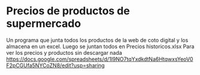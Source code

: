# Precios de productos de supermercado
Un programa que junta todos los productos de la web de coto digital y los almacena en un excel. Luego se juntan todos en Precios historicos.xlsx
Para ver los precios y productos sin descargar nada
https://docs.google.com/spreadsheets/d/1I9NO7tqYxdkdtNa6HtqwxsYeoV0F2pCGUfa5NYCoZN8/edit?usp=sharing
